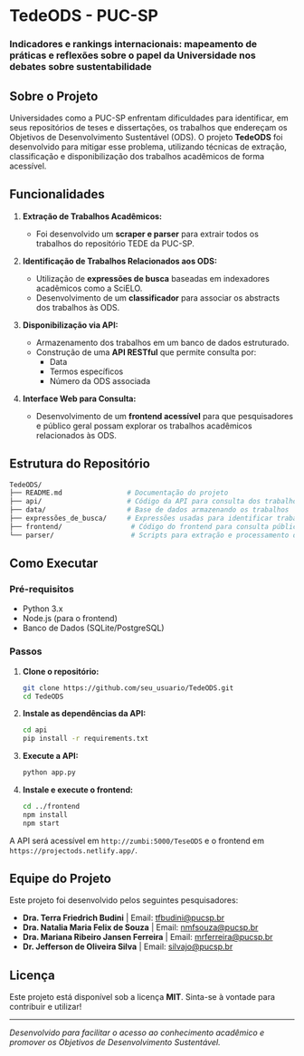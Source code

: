 # TedeODS - PUC-SP

### Indicadores e rankings internacionais: mapeamento de práticas e reflexões sobre o papel da Universidade nos debates sobre sustentabilidade

## Sobre o Projeto

Universidades como a PUC-SP enfrentam dificuldades para identificar, em seus repositórios de teses e dissertações, os trabalhos que endereçam os Objetivos de Desenvolvimento Sustentável (ODS). O projeto **TedeODS** foi desenvolvido para mitigar esse problema, utilizando técnicas de extração, classificação e disponibilização dos trabalhos acadêmicos de forma acessível.

## Funcionalidades

1. **Extração de Trabalhos Acadêmicos:**
   - Foi desenvolvido um **scraper e parser** para extrair todos os trabalhos do repositório TEDE da PUC-SP.

2. **Identificação de Trabalhos Relacionados aos ODS:**
   - Utilização de **expressões de busca** baseadas em indexadores acadêmicos como a SciELO.
   - Desenvolvimento de um **classificador** para associar os abstracts dos trabalhos às ODS.

3. **Disponibilização via API:**
   - Armazenamento dos trabalhos em um banco de dados estruturado.
   - Construção de uma **API RESTful** que permite consulta por:
     - Data
     - Termos específicos
     - Número da ODS associada

4. **Interface Web para Consulta:**
   - Desenvolvimento de um **frontend acessível** para que pesquisadores e público geral possam explorar os trabalhos acadêmicos relacionados às ODS.

## Estrutura do Repositório

```bash
TedeODS/
├── README.md                # Documentação do projeto
├── api/                     # Código da API para consulta dos trabalhos
├── data/                    # Base de dados armazenando os trabalhos
├── expressões_de_busca/     # Expressões usadas para identificar trabalhos ligados às ODS
├── frontend/                 # Código do frontend para consulta pública
└── parser/                   # Scripts para extração e processamento de dados
```

## Como Executar

### Pré-requisitos
- Python 3.x
- Node.js (para o frontend)
- Banco de Dados (SQLite/PostgreSQL)

### Passos
1. **Clone o repositório:**
   ```sh
   git clone https://github.com/seu_usuario/TedeODS.git
   cd TedeODS
   ```

2. **Instale as dependências da API:**
   ```sh
   cd api
   pip install -r requirements.txt
   ```

3. **Execute a API:**
   ```sh
   python app.py
   ```

4. **Instale e execute o frontend:**
   ```sh
   cd ../frontend
   npm install
   npm start
   ```

A API será acessível em `http://zumbi:5000/TeseODS` e o frontend em `https://projectods.netlify.app/`.

## Equipe do Projeto

Este projeto foi desenvolvido pelos seguintes pesquisadores:

- **Dra. Terra Friedrich Budini** | Email: [tfbudini@pucsp.br](mailto:tfbudini@pucsp.br)
- **Dra. Natalia Maria Felix de Souza** | Email: [nmfsouza@pucsp.br](mailto:nmfsouza@pucsp.br)
- **Dra. Mariana Ribeiro Jansen Ferreira** | Email: [mrferreira@pucsp.br](mailto:mrferreira@pucsp.br)
- **Dr. Jefferson de Oliveira Silva** | Email: [silvajo@pucsp.br](mailto:silvajo@pucsp.br)

## Licença
Este projeto está disponível sob a licença **MIT**. Sinta-se à vontade para contribuir e utilizar!

---
*Desenvolvido para facilitar o acesso ao conhecimento acadêmico e promover os Objetivos de Desenvolvimento Sustentável.*
